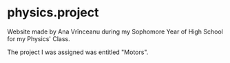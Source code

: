 # physics.project

Website made by Ana Vrînceanu during my Sophomore Year of High School for my Physics' Class. 

The project I was assigned was entitled "Motors".
